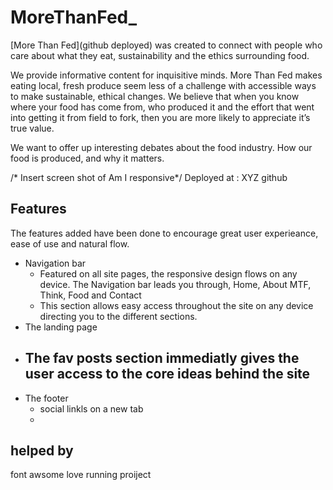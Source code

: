 # MoreThanFed_

[More Than Fed](github deployed) was created to connect with people who care about what they eat, sustainability and the ethics surrounding food.
 
We provide informative content for inquisitive minds. More Than Fed makes eating local, fresh produce seem less of a challenge with accessible ways to make sustainable, ethical changes. We believe that when you know where your food has come from, who produced it and the effort that went into getting it from field to fork, then you are more likely to appreciate it’s true value. 

We want to offer up interesting debates about the food industry. How our food is produced, and why it matters.

/* Insert screen shot of Am I responsive*/
Deployed at : XYZ github

## Features 

The features added have been done to encourage great user experieance, ease of use and natural flow. 

- Navigation bar
    - Featured on all site pages, the responsive design flows on any device. The Navigation bar leads you through, Home, About MTF, Think, Food and Contact
    - This section allows easy access throughout the site on any device directing you to the different sections. 
- The landing page
- The fav posts section immediatly gives the user access to the core ideas behind the site
    -   
- The footer
    - social linkls on a new tab
    - 


## helped by 
font awsome 
love running proiject 